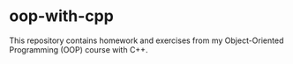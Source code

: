 # oop-with-cpp
This repository contains homework and exercises from my Object-Oriented Programming (OOP) course with C++.
